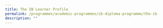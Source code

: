 ```yaml
---
title: The IB Learner Profile
permalink: /programmes/academic-programmes/ib-diploma-programme/the-ib-learner-profile/
description: ""
---
```

